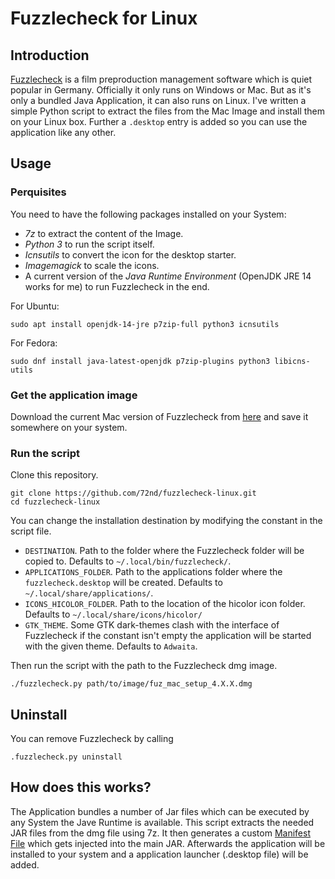 # Fuzzlecheck for Linux

## Introduction 
 
[Fuzzlecheck](https://www.fuzzlecheck.de/index/EN/index.html) is a film preproduction management software which is quiet popular in Germany. Officially it only runs on Windows or Mac. But as it's only a bundled Java Application, it can also runs on Linux. I've written a simple Python script to extract the files from the Mac Image and install them on your Linux box. Further a `.desktop` entry is added so you can use the application like any other.


## Usage

### Perquisites 

You need to have the following packages installed on your System:

- _7z_ to extract the content of the Image.
- _Python 3_ to run the script itself.
- _Icnsutils_ to convert the icon for the desktop starter.
- _Imagemagick_ to scale the icons.
- A current version of the _Java Runtime Environment_ (OpenJDK JRE 14 works for me) to run Fuzzlecheck in the end.

For Ubuntu:

```shell script
sudo apt install openjdk-14-jre p7zip-full python3 icnsutils
``` 

For Fedora:

```shell script
sudo dnf install java-latest-openjdk p7zip-plugins python3 libicns-utils
```  

### Get the application image

Download the current Mac version of Fuzzlecheck from [here](http://fuz4downloads.fuzzlecheck.com/?linkOSX=Fuzzlecheck) and save it somewhere on your system.


### Run the script

Clone this repository.

```shell script
git clone https://github.com/72nd/fuzzlecheck-linux.git
cd fuzzlecheck-linux
```

You can change the installation destination by modifying the constant in the script file.

- `DESTINATION`. Path to the folder where the Fuzzlecheck folder will be copied to. Defaults to `~/.local/bin/fuzzlecheck/`.
- `APPLICATIONS_FOLDER`. Path to the applications folder where the `fuzzlecheck.desktop` will be created. Defaults to `~/.local/share/applications/`.
- `ICONS_HICOLOR_FOLDER`. Path to the location of the hicolor icon folder. Defaults to `~/.local/share/icons/hicolor/`
- `GTK_THEME`. Some GTK dark-themes clash with the interface of Fuzzlecheck if the constant isn't empty the application will be started with the given theme. Defaults to `Adwaita`.

Then run the script with the path to the Fuzzlecheck dmg image.

```shell script
./fuzzlecheck.py path/to/image/fuz_mac_setup_4.X.X.dmg
```

## Uninstall

You can remove Fuzzlecheck by calling

```shell script
.fuzzlecheck.py uninstall
```

## How does this works?

The Application bundles a number of Jar files which can be executed by any System the Jave Runtime is available. This script extracts the needed JAR files from the dmg file using 7z. It then generates a custom [Manifest File](https://docs.oracle.com/javase/tutorial/deployment/jar/manifestindex.html) which gets injected into the main JAR. Afterwards the application will be installed to your system and a application launcher (.desktop file) will be added.


